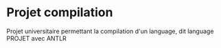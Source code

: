 # Projet compilation
Projet universitaire permettant la compilation d'un language, dit language PROJET avec ANTLR
